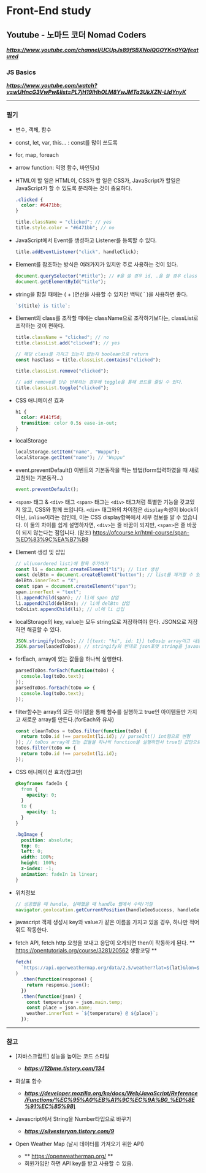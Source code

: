 # Front-End study

## Youtube - 노마드 코더 Nomad Coders

**_https://www.youtube.com/channel/UCUpJs89fSBXNolQGOYKn0YQ/featured_**

### JS Basics

**_https://www.youtube.com/watch?v=wUHncG3VwPw&list=PL7jH19IHhOLM8YwJMTa3UkXZN-LldYnyK_**

---

### 필기

- 변수, 객체, 함수

- const, let, var, this... : const를 많이 쓰도록

- for, map, foreach

- arrow function: 익명 함수, 바인딩x)

- HTML이 할 일은 HTML이, CSS가 할 일은 CSS가, JavaScript가 할일은 JavaScript가 할 수 있도록 분리하는 것이 중요하다.

  ```css
  .clicked {
    color: #6471bb;
  }
  ```

  ```javascript
  title.className = "clicked"; // yes
  title.style.color = "#6471bb"; // no
  ```

- JavaScript에서 Event를 생성하고 Listener를 등록할 수 있다.

  ```javascript
  title.addEventListener("click", handleClick);
  ```

- Element를 참조하는 방식은 여러가지가 있지만 주로 사용하는 것이 있다.

  ```javascript
  document.querySelector("#title"); // #을 쓸 경우 id, .을 쓸 경우 class
  document.getElementById("title");
  ```

- string을 합칠 때에는 ( + )연산을 사용할 수 있지만 백틱( \` )을 사용하면 좋다.

  ```javascript
  `${title} is title`;
  ```

- Element의 class를 조작할 때에는 className으로 조작하기보다는, classList로 조작하는 것이 편하다.

  ```javascript
  title.className = "clicked"; // no
  title.classList.add("clicked"); // yes
  
  // 해당 class를 가지고 있는지 없는지 boolean으로 return
  const hasClass = title.classList.contains("clicked");
  
  title.classList.remove("clicked");
  
  // add remove를 단순 반복하는 경우에 toggle을 통해 코드를 줄일 수 있다.
  title.classList.toggle("clicked");
  ```

- CSS 애니메이션 효과

  ```css
  h1 {
    color: #141f5d;
    transition: color 0.5s ease-in-out;
  }
  ```

- localStorage

  ```javascript
  localStorage.setItem("name", "Wuppu");
  localStorage.getItem("name"); // "Wuppu"
  ```

- event.preventDefault() 이벤트의 기본동작을 막는 방법(form입력하였을 때 새로고침되는 기본동작...)

  ```javascript
  event.preventDefault();
  
  ```

- `<span>` 태그 & `<div>` 태그
  `<span>` 태그는 `<div>` 태그처럼 특별한 기능을 갖고있지 않고, CSS와 함께 쓰입니다.
  `<div>` 태그와의 차이점은 `display`속성이 block이 아닌, `inline`이라는 점인데, 이는 CSS display항목에서 세부 정보를 알 수 있습니다.
  이 둘의 차이를 쉽게 설명하자면, `<div>`는 줄 바꿈이 되지만, `<span>`은 줄 바꿈이 되지 않는다는 점입니다.
  (참조) https://ofcourse.kr/html-course/span-%ED%83%9C%EA%B7%B8

- Element 생성 및 삽입

  ```javascript
  // ul(unordered list)에 항목 추가하기
  const li = document.createElement("li"); // list 생성
  const delBtn = document.createElemnt("button"); // list를 제거할 수 있는 버튼 생성
  delBtn.innerText = "X";
  const span = document.createElement("span");
  span.innerText = "text";
  li.appendChild(span); // li에 span 삽입
  li.appendChild(delBtn); // li에 delBtn 삽입
  toDoList.appendChild(li); // ul에 li 삽입
  
  ```

- localStorage의 key, value는 모두 string으로 저장하여야 한다. JSON으로 저장하면 해결할 수 있다.

  ```javascript
  JSON.stringify(toDos); // [{text: "hi", id: 1}] toDos는 array이고 내용물로 객체가 들어간다.
  JSON.parse(loadedToDos); // stringify와 반대로 json포맷 string을 javascript 객체로 디코딩한다.
  
  ```

- forEach, array에 있는 값들을 하나씩 실행한다.

  ```javascript
  parsedToDos.forEach(function(toDo) {
    console.log(toDo.text);
  });
  parsedToDos.forEach(toDo => {
    console.log(toDo.text);
  });
  
  ```

- filter함수는 array의 모든 아이템을 통해 함수를 실행하고 true인 아이템들만 가지고 새로운 array를 만든다.(forEach와 유사)

  ```javascript
  const cleanToDos = toDos.filter(function(toDo) {
    return toDo.id !== parseInt(li.id); // parseInt() int형으로 변형
  }); // toDos array에 있는 값들을 하나씩 function을 실행하면서 true인 값만으로 cleanToDos라는 array를 새로 만든다.
  toDos.filter(toDo => {
    return toDo.id !== parseInt(li.id);
  });
  
  ```

- CSS 애니메이션 효과(참고만)

  ```css
  @keyframes fadeIn {
    from {
      opacity: 0;
    }
    to {
      opacity: 1;
    }
  }
  
  .bgImage {
    position: absolute;
    top: 0;
    left: 0;
    width: 100%;
    height: 100%;
    z-index: -1;
    animation: fadeIn 1s linear;
  }
  
  ```

- 위치정보

  ```javascript
  // 성공했을 때 handle, 실패했을 때 handle 웹에서 수락/거절
  navigator.geolocation.getCurrentPosition(handleGeoSuccess, handleGeoError);
  
  ```

- javascript 객체 생성시 key와 value가 같은 이름을 가지고 있을 경우, 하나만 적어줘도 작동한다.

- fetch API, fetch http 요청을 보내고 응답이 오게되면 then이 작동하게 된다.
  ** https://opentutorials.org/course/3281/20562 생활코딩 **

  ```javascript
  fetch(
    `https://api.openweathermap.org/data/2.5/weather?lat=${lat}&lon=${lon}&appid=${API_KEY}&units=metric`
  )
    .then(function(response) {
      return response.json();
    })
    .then(function(json) {
      const temperature = json.main.temp;
      const place = json.name;
      weather.innerText = `${temperature} @ ${place}`;
    });
  
  ```

---

### 참고

- [자바스크립트] 성능을 높이는 코드 스타일

  - **_https://12bme.tistory.com/134_**

- 화살표 함수

  - **_https://developer.mozilla.org/ko/docs/Web/JavaScript/Reference/Functions/%EC%95%A0%EB%A1%9C%EC%9A%B0_%ED%8E%91%EC%85%98\_**

- Javascript에서 String을 Number타입으로 바꾸기

  - **_https://silvesteryan.tistory.com/9_**

- Open Weather Map (날시 데이터를 가져오기 위한 API)

  - ** https://openweathermap.org/ **
  - 회원가입만 하면 API key를 받고 사용할 수 있음.
